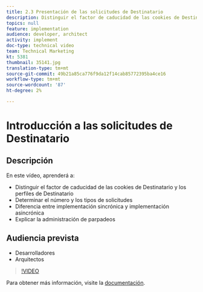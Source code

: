 ```yaml
---
title: 2.3 Presentación de las solicitudes de Destinatario
description: Distinguir el factor de caducidad de las cookies de Destinatario y los perfiles de Destinatario; Determinar el número y los tipos de solicitudes; Diferenciar entre la implementación sincrónica y la asincrónica; Explicar la administración de parpadeo
topics: null
feature: implementation
audience: developer, architect
activity: implement
doc-type: technical video
team: Technical Marketing
kt: 5381
thumbnail: 35141.jpg
translation-type: tm+mt
source-git-commit: 49b21a85ca776f9da12f14cab85772395ba4ce16
workflow-type: tm+mt
source-wordcount: '87'
ht-degree: 2%

---
```



# Introducción a las solicitudes de Destinatario

## Descripción

En este vídeo, aprenderá a:

* Distinguir el factor de caducidad de las cookies de Destinatario y los perfiles de Destinatario
* Determinar el número y los tipos de solicitudes
* Diferencia entre implementación sincrónica y implementación asincrónica
* Explicar la administración de parpadeos

## Audiencia prevista

* Desarrolladores
* Arquitectos

>[!VIDEO](https://video.tv.adobe.com/v/35141/?quality=12)

Para obtener más información, visite la [documentación](https://docs.adobe.com/content/help/en/target/using/implement-target/implementing-target.html).
